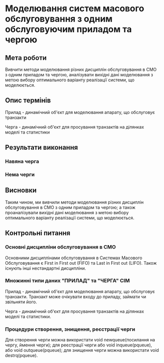 # Моделювання систем масового обслуговування з одним обслуговуючим приладом та чергою

## Мета роботи

Вивчити методи моделювання різних дисциплін обслуговування в СМО з одним приладом та чергою, аналізувати вихідні дані моделювання з метою вибору оптимального варіанту реалізації системи, що моделюється.

## Опис термінів

Прилад - динамічний об'єкт для моделювання апарату, що обслуговує транзакти

Черга - динамічний об'єкт для просування транзактів на ділянках моделі та статистики

## Результати виконання

### Навяна черга

### Нема черги

## Висновки

Таким чином, ми вивчили методи моделювання різних дисциплін обслуговування в СМО з одним приладом та чергою; а також проаналізували вихідні дані моделювання з метою вибору оптимального варіанту реалізації системи, що моделюється.

## Контрольні питання

### Основні дисципліни обслуговування в СМО

Основними дисциплінами обслуговування в Системах Масового Обслуговування є First in First out (FIFO) та Last in First out (LIFO). Також існують інші нестандартні дисципліни.

### Множинні типи даних "ПРИЛАД" та "ЧЕРГА" СІМ

Прилад - динамічний об'єкт для моделювання апарату, що обслуговує транзакти. Транзакт може очікувати входу до приладу, займати чи звільняти його.

Черга - динамічний об'єкт для просування транзактів на ділянках моделі та статистики.

### Процедури створення, знищення, реєстрації черги

Для створення черги можна використати void newqueue(посилання на чергу, ймення черги); для реєстрації черги або void inqueue(pqueue), або void outqueue(pqueue); для знищення черги можна використати void destrq(pqueue).
